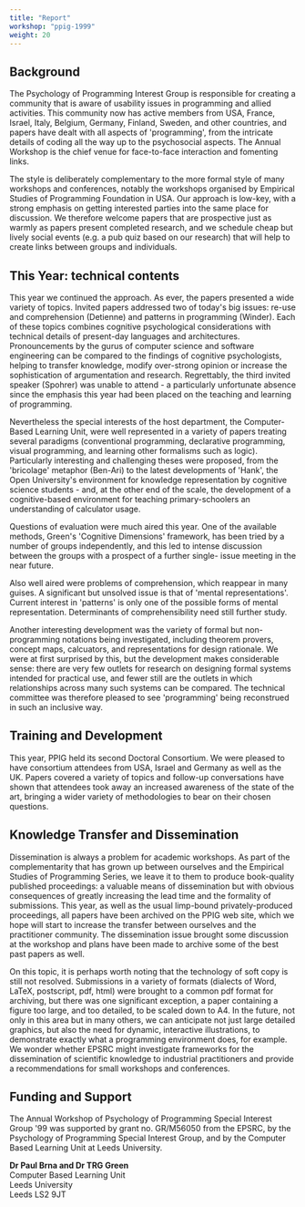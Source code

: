 ```yaml
---
title: "Report"
workshop: "ppig-1999"
weight: 20
---
```


Background
----------

The Psychology of Programming Interest Group is responsible for creating a community that is aware of usability issues in programming and allied activities. This community now has active members from USA, France, Israel, Italy, Belgium, Germany, Finland, Sweden, and other countries, and papers have dealt with all aspects of 'programming', from the intricate details of coding all the way up to the psychosocial aspects. The Annual Workshop is the chief venue for face-to-face interaction and fomenting links.

The style is deliberately complementary to the more formal style of many workshops and conferences, notably the workshops organised by Empirical Studies of Programming Foundation in USA. Our approach is low-key, with a strong emphasis on getting interested parties into the same place for discussion. We therefore welcome papers that are prospective just as warmly as papers present completed research, and we schedule cheap but lively social events (e.g. a pub quiz based on our research) that will help to create links between groups and individuals.

This Year: technical contents
-----------------------------

This year we continued the approach. As ever, the papers presented a wide variety of topics. Invited papers addressed two of today's big issues: re-use and comprehension (Detienne) and patterns in programming (Winder). Each of these topics combines cognitive psychological considerations with technical details of present-day languages and architectures. Pronouncements by the gurus of computer science and software engineering can be compared to the findings of cognitive psychologists, helping to transfer knowledge, modify over-strong opinion or increase the sophistication of argumentation and research. Regrettably, the third invited speaker (Spohrer) was unable to attend - a particularly unfortunate absence since the emphasis this year had been placed on the teaching and learning of programming.

Nevertheless the special interests of the host department, the Computer-Based Learning Unit, were well represented in a variety of papers treating several paradigms (conventional programming, declarative programming, visual programming, and learning other formalisms such as logic). Particularly interesting and challenging theses were proposed, from the 'bricolage' metaphor (Ben-Ari) to the latest developments of 'Hank', the Open University's environment for knowledge representation by cognitive science students - and, at the other end of the scale, the development of a cognitive-based environment for teaching primary-schoolers an understanding of calculator usage.

Questions of evaluation were much aired this year. One of the available methods, Green's 'Cognitive Dimensions' framework, has been tried by a number of groups independently, and this led to intense discussion between the groups with a prospect of a further single- issue meeting in the near future.

Also well aired were problems of comprehension, which reappear in many guises. A significant but unsolved issue is that of 'mental representations'. Current interest in 'patterns' is only one of the possible forms of mental representation. Determinants of comprehensibility need still further study.

Another interesting development was the variety of formal but non-programming notations being investigated, including theorem provers, concept maps, calcuators, and representations for design rationale. We were at first surprised by this, but the development makes considerable sense: there are very few outlets for research on designing formal systems intended for practical use, and fewer still are the outlets in which relationships across many such systems can be compared. The technical committee was therefore pleased to see 'programming' being reconstrued in such an inclusive way.

Training and Development
------------------------

This year, PPIG held its second Doctoral Consortium. We were pleased to have consortium attendees from USA, Israel and Germany as well as the UK. Papers covered a variety of topics and follow-up conversations have shown that attendees took away an increased awareness of the state of the art, bringing a wider variety of methodologies to bear on their chosen questions.

Knowledge Transfer and Dissemination
------------------------------------

Dissemination is always a problem for academic workshops. As part of the complementarity that has grown up between ourselves and the Empirical Studies of Programming Series, we leave it to them to produce book-quality published proceedings: a valuable means of dissemination but with obvious consequences of greatly increasing the lead time and the formality of submissions. This year, as well as the usual limp-bound privately-produced proceedings, all papers have been archived on the PPIG web site, which we hope will start to increase the transfer between ourselves and the practitioner community. The dissemination issue brought some discussion at the workshop and plans have been made to archive some of the best past papers as well.

On this topic, it is perhaps worth noting that the technology of soft copy is still not resolved. Submissions in a variety of formats (dialects of Word, LaTeX, postscript, pdf, html) were brought to a common pdf format for archiving, but there was one significant exception, a paper containing a figure too large, and too detailed, to be scaled down to A4. In the future, not only in this area but in many others, we can anticipate not just large detailed graphics, but also the need for dynamic, interactive illustrations, to demonstrate exactly what a programming environment does, for example. We wonder whether EPSRC might investigate frameworks for the dissemination of scientific knowledge to industrial practitioners and provide a recommendations for small workshops and conferences.

Funding and Support
-------------------

The Annual Workshop of Psychology of Programming Special Interest Group '99 was supported by grant no. GR/M56050 from the EPSRC, by the Psychology of Programming Special Interest Group, and by the Computer Based Learning Unit at Leeds University.

**Dr Paul Brna and Dr TRG Green** \
Computer Based Learning Unit \
Leeds University \
Leeds LS2 9JT
